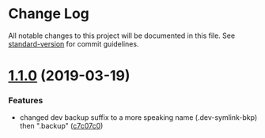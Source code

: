 # Change Log

All notable changes to this project will be documented in this file. See [standard-version](https://github.com/conventional-changelog/standard-version) for commit guidelines.

# [1.1.0](https://bitbucket.org/labor-digital/labor-composer-dev-symlink/branches/compare/v1.1.0%0Dv1.0.2#diff) (2019-03-19)


### Features

* changed dev backup suffix to a more speaking name (.dev-symlink-bkp) then ".backup" ([c7c07c0](https://bitbucket.org/labor-digital/labor-composer-dev-symlink/commits/c7c07c0))
